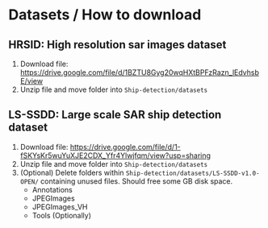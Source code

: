 # Datasets / How to download

## HRSID: High resolution sar images dataset
1. Download file: https://drive.google.com/file/d/1BZTU8Gyg20wqHXtBPFzRazn_lEdvhsbE/view
2. Unzip file and move folder into `Ship-detection/datasets`

## LS-SSDD: Large scale SAR ship detection dataset
1. Download file: https://drive.google.com/file/d/1-fSKYsKr5wuYuXJE2CDX_Yfr4Ylwjfqm/view?usp=sharing
2. Unzip file and move folder into `Ship-detection/datasets`
3. (Optional) Delete folders within `Ship-detection/datasets/LS-SSDD-v1.0-OPEN/` containing unused files. Should free some GB disk space.
    * Annotations
    * JPEGImages
    * JPEGImages_VH
    * Tools (Optionally)
